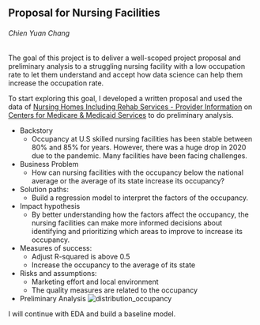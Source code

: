 ## Proposal for Nursing Facilities
###### Chien Yuan Chang

The goal of this project is to deliver a well-scoped project proposal and preliminary analysis to a struggling nursing facility with a low occupation rate to let them understand and accept how data science can help them increase the occupation rate.

To start exploring this goal, I developed a written proposal and used the data of [Nursing Homes Including Rehab Services - Provider Information](https://data.cms.gov/provider-data/dataset/4pq5-n9py) on [Centers for Medicare & Medicaid Services](https://www.cms.gov/) to do preliminary analysis.

* Backstory
    * Occupancy at U.S skilled nursing facilities has been stable between 80% and 85% for years. However, there was a huge drop in 2020 due to the pandemic. Many facilities have been facing challenges.
* Business Problem
    * How can nursing facilities with the occupancy below the national average or the average of its state increase its occupancy?
* Solution paths: 
    * Build a regression model to interpret the factors of the occupancy.
* Impact hypothesis
    * By better understanding how the factors affect the occupancy, the nursing facilities can make more informed decisions about identifying and prioritizing which areas to improve to increase its occupancy.
* Measures of success:
    * Adjust R-squared is above 0.5
    * Increase the occupancy to the average of its state
* Risks and assumptions:
    * Marketing effort and local environment
    * The quality measures are related to the occupancy
* Preliminary Analysis
![distribution_occupancy](distribution_occupancy.png)

I will continue with EDA and build a baseline model. 
